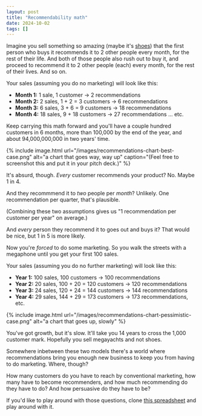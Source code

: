 ```yaml
---
layout: post
title: "Recommendability math"
date: 2024-10-02
tags: []
---
```


Imagine you sell something so amazing (maybe it's [shoes](https://yourwebsitesucks.fyi/because-you-block-the-visitors-path/)) that the first person who buys it recommends it to 2 other people every month, for the rest of their life. And both of those people also rush out to buy it, and proceed to recommend it to 2 other people (each) every month, for the rest of their lives. And so on.

Your sales (assuming you do no marketing) will look like this:

- **Month 1:** 1 sale, 1 customer → 2 recommendations
- **Month 2:** 2 sales, 1 + 2 = 3 customers → 6 recommendations
- **Month 3:** 6 sales, 3 + 6 = 9 customers → 18 recommendations
- **Month 4:** 18 sales, 9 + 18 customers →  27 recommendations ... etc.

Keep carrying this math forward and you'll have a couple hundred customers in 6 months, more than 100,000 by the end of the year, and about 94,000,000,000 in two years' time.

{% include image.html url="/images/recommendations-chart-best-case.png" alt="a chart that goes way, way up" caption="(Feel free to screenshot this and put it in your pitch deck.)" %}

It's absurd, though. _Every_ customer recommends your product? No. Maybe 1 in 4.

And they recommmend it to _two_ people per _month_? Unlikely. One recommendation per quarter, that's plausible.

(Combining these two assumptions gives us "1 recommendation per customer per year" on average.)

And _every_ person they recommend it to goes out and buys it? That would be nice, but 1 in 5 is more likely.

Now you're _forced_ to do some marketing. So you walk the streets with a megaphone until you get your first 100 sales.

Your sales (assuming you do no further marketing) will look like this:

- **Year 1:** 100 sales, 100 customers → 100 recommendations
- **Year 2:** 20 sales, 100 + 20 = 120 customers → 120 recommendations
- **Year 3:** 24 sales, 120 + 24 = 144 customers → 144 recommendations
- **Year 4:** 29 sales, 144 + 29 = 173 customers → 173 recommendations, etc.

{% include image.html url="/images/recommendations-chart-pessimistic-case.png" alt="a chart that goes up, slowly" %}

You've got growth, but it's slow. It'll take you 14 years to cross the 1,000 customer mark. Hopefully you sell megayachts and not shoes.

Somewhere inbetween these two models there's a world where recommendations bring you enough new business to keep you from having to do marketing. Where, though? 

How many customers do you have to reach by conventional marketing, how many have to become recommenders, and how much recommending do they have to do? And how persuasive do they have to be?

If you'd like to play around with those questions, clone [this spreadsheet](https://docs.google.com/spreadsheets/d/1wf0Xtl9WF7HZMM4cbuTVMt803ucphnC6alu8QN2Wl3E/edit?usp=sharing) and play around with it.
